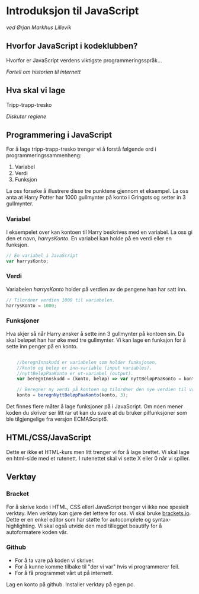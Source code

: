 # Introduksjon til JavaScript
_ved Ørjan Markhus Lillevik_

## Hvorfor JavaScript i kodeklubben?
Hvorfor er JavaScript verdens viktigste programmeringsspråk...

_Fortell om historien til internett_

## Hva skal vi lage
Tripp-trapp-tresko

_Diskuter reglene_

## Programmering i JavaScript
For å lage tripp-trapp-tresko trenger vi å forstå følgende ord i programmeringssammenheng:

1. Variabel
2. Verdi
3. Funksjon

La oss forsøke å illustrere disse tre punktene gjennom et eksempel. La oss anta at Harry Potter har 1000 gullmynter på konto i Gringots og setter in 3 gullmynter.

### Variabel
I eksempelet over kan kontoen til Harry beskrives med en variabel. La oss gi den et navn, _harrysKonto_. En variabel kan holde på en verdi eller en funksjon.

```javascript
// En variabel i JavaScript
var harrysKonto;
```

### Verdi
Variabelen _harrysKonto_ holder på verdien av de pengene han har satt inn.

```javascript
// Tilordner verdien 1000 til variabelen.
harrysKonto = 1000;
```

### Funksjoner
Hva skjer så når Harry ønsker å sette inn 3 gullmynter på kontoen sin. Da skal beløpet han har øke med tre gullmynter. Vi kan lage en funksjon for å sette inn penger på en konto.

```javascript

    //beregnInnskudd er variabelen som holder funksjonen.
    //konto og beløp er inn-variable (input variables).
    //nyttBeløpPaaKonto er ut-variabel (output).
    var beregnInnskudd = (konto, beløp) => var nyttBeløpPaaKonto = konto + beløp;

    // Beregner ny verdi på kontoen og tilordner den nye verdien til variabelen konto.
    konto = beregnNyttBeløpPaaKonto(konto, 3);

```

Det finnes flere måter å lage funksjoner på i JavaScript. Om noen mener koden du skriver ser litt rar ut kan du svare at du bruker pilfunksjoner som ble tilgjengelige fra versjon ECMAScript6.

## HTML/CSS/JavaScript
Dette er ikke et HTML-kurs men litt trenger vi for å lage brettet. Vi skal lage en html-side med et rutenett. I rutenettet skal vi sette X eller 0 når vi spiller.

## Verktøy
### Bracket
For å skrive kode i HTML, CSS ellerl JavaScript trenger vi ikke noe spesielt verktøy. Men verktøy kan gjøre det lettere for oss. Vi skal bruke [brackets.io](http://brackets.io). Dette er en enkel editor som har støtte for autocomplete og syntax-highlighting. Vi skal også utvide den med tillegget beautify for å autoformatere koden vår.

### Github
* For å ta vare på koden vi skriver. 
* For å kunne komme tilbake til "der vi var" hvis vi programmerer feil. 
* For å få programmet vårt ut på internett.

Lag en konto på github. Installer verktøy på egen pc.
